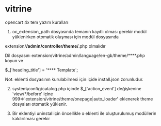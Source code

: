 # vitrine
opencart 4x tem yazım kuralları

1. oc_extension_path dosyasında temanın kayıtlı olması gerekir modül yüklenirken otomatik oluşması için modül dosyasında 

  extension/****/admin/controller/theme/****.php  olmalıdır
  
  Dil dosyasını extension/vitrine/admin/language/en-gb/theme/****.php koyun ve
  
  $_['heading_title'] = '**** Template'; 
  
  Not: eklenti dosyasının kurulabilmesi için içide install.json zorunludur.
  
2. system\config\catalog.php içinde $_['action_event']  değişkenine 'view/*/before' içine 999=>'extension/vitrine/theme/onepage|auto_loader' eklenerek theme dosyaları otomatik yüklenir.

3. Bir eklentiyi uninstal için öncellikle o eklenti ile oluşturulumuş modüllerin kaldırılması gerekir
